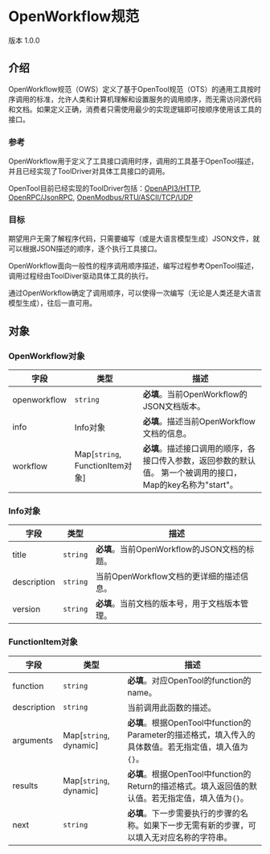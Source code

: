 # OpenWorkflow规范

版本 1.0.0

## 介绍

OpenWorkflow规范（OWS）定义了基于OpenTool规范（OTS）的通用工具按时序调用的标准，允许人类和计算机理解和设置服务的调用顺序，而无需访问源代码和文档。如果定义正确，消费者只需使用最少的实现逻辑即可按顺序使用该工具的接口。

### 参考

OpenWorkflow用于定义了工具接口调用时序，调用的工具基于OpenTool描述，并且已经实现了ToolDriver对具体工具接口的调用。

OpenTool目前已经实现的ToolDriver包括：[OpenAPI3/HTTP](https://github.com/djbird2046/openapi_dart), [OpenRPC/JsonRPC](https://github.com/djbird2046/openrpc_dart), [OpenModbus/RTU/ASCII/TCP/UDP](https://github.com/djbird2046/openmodbus_dart)

### 目标

期望用户无需了解程序代码，只需要编写（或是大语言模型生成）JSON文件，就可以根据JSON描述的顺序，逐个执行工具接口。

OpenWorkflow面向一般性的程序调用顺序描述，编写过程参考OpenTool描述，调用过程经由ToolDiver驱动具体工具的执行。

通过OpenWorkflow确定了调用顺序，可以使得一次编写（无论是人类还是大语言模型生成），往后一直可用。

## 对象

### OpenWorkflow对象

| 字段           | 类型                              | 描述                                                              |
|--------------|---------------------------------|-----------------------------------------------------------------|
| openworkflow | `string`                        | **必填**。当前OpenWorkflow的JSON文档版本。                                 |
| info         | Info对象                          | **必填**。描述当前OpenWorkflow文档的信息。                                   |
| workflow     | Map\[`string`, FunctionItem对象\] | **必填**。描述接口调用的顺序，各接口传入参数，返回参数的默认值。 第一个被调用的接口，Map的key名称为"start"。 |

### Info对象

| 字段          | 类型       | 描述                               |
|-------------|----------|----------------------------------|
| title       | `string` | **必填**。当前OpenWorkflow的JSON文档的标题。 |
| description | `string` | 当前OpenWorkflow文档的更详细的描述信息。       |
| version     | `string` | **必填**。当前文档的版本号，用于文档版本管理。        |

### FunctionItem对象

| 字段          | 类型                       | 描述                                                                  |
|-------------|--------------------------|---------------------------------------------------------------------|
| function    | `string`                 | **必填**。对应OpenTool的function的name。                                    |
| description | `string`                 | 当前调用此函数的描述。                                                         |
| arguments   | Map\[`string`, dynamic\] | **必填**。根据OpenTool中function的Parameter的描述格式，填入传入的具体数值。若无指定值，填入值为`{}`。 |
| results     | Map\[`string`, dynamic\] | **必填**。根据OpenTool中function的Return的描述格式。填入返回值的默认值。若无指定值，填入值为`{}`。    |
| next        | `string`                 | **必填**。下一步需要执行的步骤的名称。如果下一步无需有新的步骤，可以填入无对应名称的字符串。                    |

